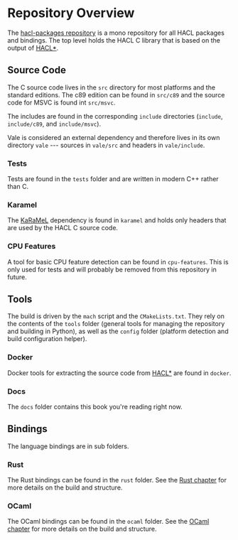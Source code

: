 # Repository Overview

The [hacl-packages repository] is a mono repository for all HACL packages and
bindings.
The top level holds the HACL C library that is based on the output of [HACL*].

## Source Code

The C source code lives in the `src` directory for most platforms and the
standard editions.
The c89 edition can be found in `src/c89` and the source code for MSVC is found
int `src/msvc`.

The includes are found in the corresponding `include` directories (`include`,
`include/c89`, and `include/msvc`).

Vale is considered an external dependency and therefore lives in its own
directory `vale` --- sources in `vale/src` and headers in `vale/include`.

### Tests

Tests are found in the `tests` folder and are written in modern C++ rather than
C.

### Karamel

The [KaRaMeL] dependency is found in `karamel` and holds only headers that are
used by the HACL C source code.

### CPU Features

A tool for basic CPU feature detection can be found in `cpu-features`.
This is only used for tests and will probably be removed from this repository
in future.

## Tools

The build is driven by the `mach` script and the `CMakeLists.txt`.
They rely on the contents of the `tools` folder (general tools for managing the
repository and building in Python), as well as the `config` folder (platform
detection and build configuration helper).

### Docker

Docker tools for extracting the source code from [HACL*] are found in `docker`.

### Docs

The `docs` folder contains this book you're reading right now.

## Bindings

The language bindings are in sub folders.

### Rust

The Rust bindings can be found in the `rust` folder.
See the [Rust chapter] for more details on the build and structure.

### OCaml

The OCaml bindings can be found in the `ocaml` folder.
See the [OCaml chapter] for more details on the build and structure.

[hacl-packages repository]: https://github.com/cryspen/hacl-packages
[hacl*]: https://github.com/project-everest/hacl-star
[karamel]: https://github.com/FStarLang/karamel
[ocaml chapter]: ./rust-build.md
[rust chapter]: ./ocaml-build.md
